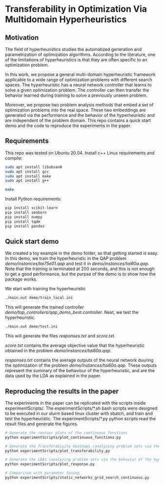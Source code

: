 # Transferability in Optimization Via Multidomain Hyperheuristics

## Motivation
The field of hyperheuristics studies the automatized generation and parametrization of optimization algorithms.
According to the literature, one of the limitations of hyperheuristics is that they are often specific to an optimization problem.

In this work, we propose a general multi-domain hyperheuristic framework applicable to a wide range of optimization problems with different search spaces.
The hyperheuristic has a neural network controller that learns to solve a given optimization problem.
The controller can then transfer the behavior learned during training to solve a previously unseen problem. 

Moreover, we propose two problem analysis methods that embed a set of optimization problems into the real space. 
These two embeddings are generated via the performance and the behavior of the hyperheuristic and are independent of the problem domain.
This repo contains a quick start demo and the code to reproduce the experiments in the paper.

## Requirements

This repo was tested on Ubuntu 20.04. Install c++ Linux requirements and compile:

```bash
sudo apt install libubsan0
sudo apt install gcc
sudo apt install make
sudo apt install g++

make
```

Install Python requirements:
```bash
pip install scikit-learn
pip install seaborn
pip install numpy
pip install tqdm
pip install pandas

```

## Quick start demo

We created a toy example in the demo folder, so that getting started is easy. In this demo, we train the hyperheuristic in the  QAP problem *demo/instances/tai75e01.qap* and test it in *demo/instances/tai60a.qap*. Note that the training is terminated at 200 seconds, and this is not enough to get a good performance, but the purpse of the demo is to show how the package works.  

We start with training the hyperheuristic

```bash
./main.out demo/train_local.ini
```

This will generate the trained controller *demo/top_controllers/qap_demo_best.controller*. Next, we test the hyperheuristic.

```bash
./main.out demo/test.ini
```

This will generate the files *responses.txt* and *score.txt*. 

*score.txt* contains the average objective value that the hyperheuristic obtained in the problem *demo/instances/tai60a.qap*. 

*responses.txt* contains the average outputs of the neural network duuring the optimization of the problem *demo/instances/tai60a.qap*. These outputs represent the summary of the behaviour of the hyperheuristic, and are the data used by the LDA as explained in the paper.




## Reproducing the results in the paper

The experiments in the paper can be replicated with the scripts inside experimentScripts/. The experimentScripts/\*.sh bash scripts were designed to be executed in our slurm based linux cluster with sbatch, and train and test the hyperheuristic. The experimentScripts/\*.py python scripts read the result files and generate the figures. 


```bash
# Generate the contour plots of the continuous functions
python experimentScripts/plot_continuous_functions.py

# Generate the Transferabioity heatmaps (analyzing problem sets via the performance of the hyperheuristic)
python experimentScripts/plot_transferability.py

# Generate the LDAs (analyzing problem sets via the behaviur of the hyperheuristic)
python experimentScripts/plot_response.py

# Comparison with parameter tuning
python experimentScripts/static_networks_grid_search_continuous.py

```




